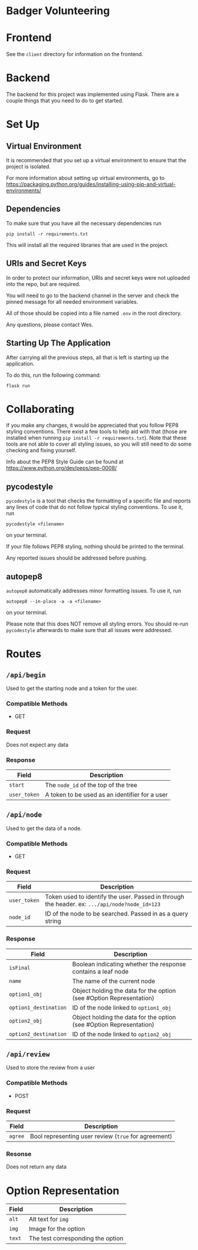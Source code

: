 # Badger Volunteering

# Frontend

See the `client` directory for information on the frontend.

# Backend

The backend for this project was implemented using Flask.
There are a couple things that you need to do to get started.

# Set Up

## Virtual Environment

It is recommended that you set up a virtual environment to ensure that the project is isolated.

For more information about setting up virtual environments, go to https://packaging.python.org/guides/installing-using-pip-and-virtual-environments/

## Dependencies

To make sure that you have all the necessary dependencies run

```
pip install -r requirements.txt
```

This will install all the required libraries that are used in the project.

## URIs and Secret Keys

In order to protect our information, URIs and secret keys were not uploaded into the repo, but are required.

You will need to go to the backend channel in the server and check the pinned message for all needed environment variables.

All of those should be copied into a file named `.env` in the root directory.

Any questions, please contact Wes.

## Starting Up The Application

After carrying all the previous steps, all that is left is starting up the application.

To do this, run the following command:

```
flask run
```

# Collaborating

If you make any changes, it would be appreciated that you follow PEP8 styling conventions. There exist a few tools to help aid with that (those are installed when running `pip install -r requirements.txt`). Note that these tools are not able to cover all styling issues, so you will still need to do some checking and fixing yourself.

Info about the PEP8 Style Guide can be found at https://www.python.org/dev/peps/pep-0008/

## pycodestyle

`pycodestyle` is a tool that checks the formatting of a specific file and reports any lines of code that do not follow typical styling conventions. To use it, run

```
pycodestyle <filename>
```

on your terminal.

If your file follows PEP8 styling, nothing should be printed to the terminal.

Any reported issues should be addressed before pushing.

## autopep8

`autopep8` automatically addresses minor formatting issues. To use it, run

```
autopep8 --in-place -a -a <filename>
```

on your terminal.

Please note that this does NOT remove all styling errors. You should re-run `pycodestyle` afterwards to make sure that all issues were addressed.

# Routes

## `/api/begin`

Used to get the starting node and a token for the user.

### Compatible Methods

* GET

### Request

Does not expect any data

### Response

| Field | Description |
| ----- | ----------- |
| `start` | The `node_id` of the top of the tree |
| `user_token` | A token to be used as an identifier for a user |

## `/api/node`

Used to get the data of a node.

### Compatible Methods

* GET

### Request

| Field | Description |
| ----- | ----------- |
| `user_token` | Token used to identify the user. Passed in through the header. ex: `.../api/node?node_id=123`|
| `node_id` | ID of the node to be searched. Passed in as a query string |

### Response

| Field | Description |
| ----- | ----------- |
| `isFinal` | Boolean indicating whether the response contains a leaf node |
| `name` | The name of the current node |
| `option1_obj` | Object holding the data for the option (see #Option Representation) |
| `option1_destination` | ID of the node linked to `option1_obj` |
| `option2_obj` | Object holding the data for the option (see #Option Representation) |
| `option2_destination` | ID of the node linked to `option2_obj` |

## `/api/review`

Used to store the review from a user

### Compatible Methods

* POST

### Request

| Field | Description |
| ----- | ----------- |
| `agree` | Bool representing user review (`true` for agreement) |

### Resonse

Does not return any data

#  Option Representation

| Field | Description |
| ----- | ----------- |
| `alt` | Alt text for `img` |
| `img` | Image for the option |
| `text` | The test corresponding the option |

